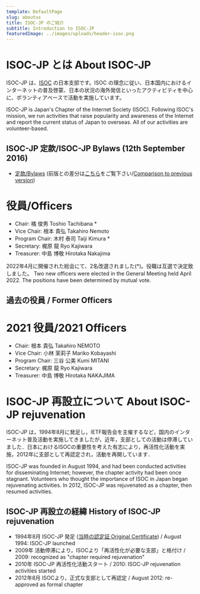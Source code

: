 ```yaml
---
template: DefaultPage
slug: aboutus
title: ISOC-JP のご紹介
subtitle: Introduction to ISOC-JP
featuredImage: ../images/uploads/header-isoc.png
---
```


# ISOC-JP とは About ISOC-JP

ISOC-JP は、[ISOC](http://www.isoc.org) の日本支部です。ISOC の理念に従い、日本国内におけるインターネットの普及啓蒙、日本の状況の海外発信といったアクティビティを中心に、ボランティアベースで活動を実施しています。

ISOC-JP is Japan's Chapter of the Internet Society (ISOC).  Following ISOC's mission, we run activities that raise popularity and awareness of the Internet and report the current status of Japan to overseas.  All of our activities are volunteer-based.


## ISOC-JP 定款/ISOC-JP Bylaws (12th September 2016)

*  [定款/Bylaws](https://www.isoc.jp/materials/bylaws) (前版との差分は[こちら](https://github.com/isoc-jp/bylaws/compare/07ed56db568a85d81055b8ff37c082148180fcac...4ded16d469d4e978f47e707e5b1699fbd9446e1d?short_path=11bd13a#diff-11bd13a43f97d4350d33cbba9037763a)をご覧下さい/[Comparison to previous version](https://github.com/isoc-jp/bylaws/compare/07ed56db568a85d81055b8ff37c082148180fcac...4ded16d469d4e978f47e707e5b1699fbd9446e1d?short_path=11bd13a#diff-11bd13a43f97d4350d33cbba9037763a))

# 役員/Officers

* Chair: 橘 俊男 Toshio Tachibana *
* Vice Chair: 根本 貴弘 Takahiro Nemoto
* Program Chair: 木村 泰司 Taiji Kimura *
* Secretary: 梶原 龍 Ryo Kajiwara
* Treasurer: 中島 博敬 Hirotaka Nakajima

2022年4月に開催された総会にて、2名改選されました(*)。役職は互選で決定致しました。
Two new officers were elected in the General Meeting held April 2022. The positions have been determined by mutual vote.

## 過去の役員 / Former Officers

# 2021 役員/2021 Officers

* Chair: 根本 貴弘 Takahiro NEMOTO
* Vice Chair: 小林 茉莉子 Mariko Kobayashi
* Program Chair: 三谷 公美 Kumi MITANI
* Secretary: 梶原 龍 Ryo Kajiwara
* Treasurer: 中島 博敬 Hirotaka NAKAJIMA


# ISOC-JP 再設立について About ISOC-JP rejuvenation

ISOC-JP は，1994年8月に発足し，IETF報告会を主催するなど，国内のインターネット普及活動を実施してきましたが，近年，支部としての活動は停滞していました．日本におけるISOCの重要性を考えた有志により，再活性化活動を実施，2012年に支部として再認定され，活動を再開しています．

ISOC-JP was founded in August 1994, and had been conducted activities for disseminating Internet; however, the chapter activity had been once stagnant.  Volunteers who thought the importance of ISOC in Japan began rejuvenating activities.  In 2012, ISOC-JP was rejuvenated as a chapter, then resumed activities.


## ISOC-JP 再設立の経緯 History of ISOC-JP rejuvenation

*  1994年8月 ISOC-JP 発足 ([当時の認定証 Original Certificate](materials/ISOC-JP-Chapter-Certificate.pdf)) / August 1994: ISOC-JP launched
*  2009年 活動停滞により，ISOCより「再活性化が必要な支部」と格付け / 2009: recognized as "chapter required rejuvenation"
*  2010年 ISOC-JP 再活性化活動スタート / 2010: ISOC-JP rejuvenation activities started
*  2012年8月 ISOCより，正式な支部として再認定 / August 2012: re-approved as formal chapter
